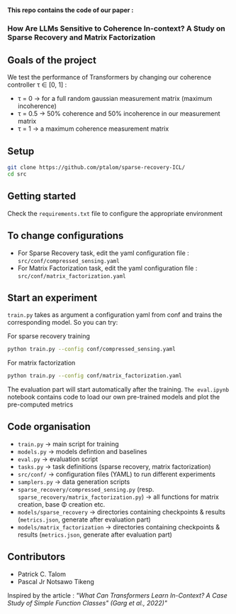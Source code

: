 #### This repo contains the code of our paper : 
### How Are LLMs Sensitive to Coherence In-context? A Study on Sparse Recovery and Matrix Factorization

## Goals of the project
We test the performance of Transformers by changing our coherence controller τ ∈ [0, 1] :
- τ = 0 → for a full random gaussian measurement matrix (maximum incoherence)
- τ = 0.5 → 50% coherence and 50% incoherence in our measurement matrix
- τ = 1 → a maximum coherence measurement matrix


## Setup
```bash
git clone https://github.com/ptalom/sparse-recovery-ICL/
cd src
```

## Getting started
Check the `requirements.txt` file to configure the appropriate environment

## To change configurations
- For Sparse Recovery task, edit the yaml configuration file : `src/conf/compressed_sensing.yaml`
- For Matrix Factorization task, edit the yaml configuration file : `src/conf/matrix_factorization.yaml`


## Start an experiment
`train.py` takes as argument a configuration yaml from conf and trains the corresponding model. So you can try:

For sparse recovery training 
```bash
python train.py --config conf/compressed_sensing.yaml 
```
For matrix factorization
```bash
python train.py --config conf/matrix_factorization.yaml
```
The evaluation part will start automatically after the training.
`The eval.ipynb` notebook contains code to load our own pre-trained models and plot the pre-computed metrics


## Code organisation
- `train.py`  →  main script for training
- `models.py` → models defintion and baselines
- `eval.py` → evaluation script
- `tasks.py` → task definitions (sparse recovery, matrix factorization)
- `src/conf/` → configuration files (YAML) to run different experiments
- `samplers.py` → data generation scripts
- `sparse_recovery/compressed_sensing.py` (resp. `sparse_recovery/matrix_factorization.py`) → all functions for matrix creation, base Φ creation etc.
- `models/sparse_recovery` → directories containing checkpoints & results (`metrics.json`, generate after evaluation part)
- `models/matrix_factorization` → directories containing checkpoints & results (`metrics.json`, generate after evaluation part)

## Contributors
- Patrick C. Talom
- Pascal Jr Notsawo Tikeng

Inspired by the article : *"What Can Transformers Learn In-Context? A Case Study of Simple Function Classes" (Garg et al., 2022)"*